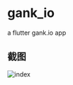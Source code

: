 # gank_io

a flutter gank.io app

## 截图

 ![index](https://github.com/txy199292/gank_io/raw/master/screenshot/Screenshot_1539675517.png)


